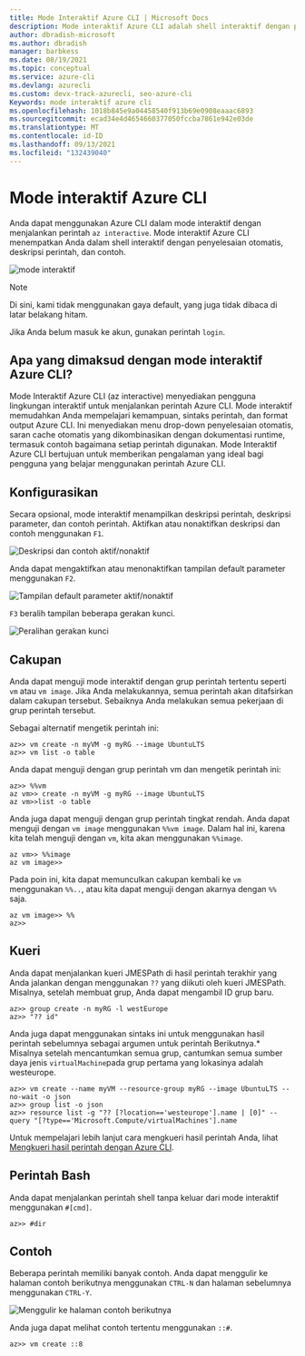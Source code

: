 ```yaml
---
title: Mode Interaktif Azure CLI | Microsoft Docs
description: Mode interaktif Azure CLI adalah shell interaktif dengan penyelesaian otomatis, deskripsi perintah, dan contoh.
author: dbradish-microsoft
ms.author: dbradish
manager: barbkess
ms.date: 08/19/2021
ms.topic: conceptual
ms.service: azure-cli
ms.devlang: azurecli
ms.custom: devx-track-azurecli, seo-azure-cli
Keywords: mode interaktif azure cli
ms.openlocfilehash: 1018b845e9a04458540f913b69e0908eaaac6893
ms.sourcegitcommit: ecad34e4d4654660377050fccba7861e942e03de
ms.translationtype: MT
ms.contentlocale: id-ID
ms.lasthandoff: 09/13/2021
ms.locfileid: "132439040"
---
```

# <a name="azure-cli-interactive-mode"></a>Mode interaktif Azure CLI

Anda dapat menggunakan Azure CLI dalam mode interaktif dengan menjalankan perintah `az interactive`.  Mode interaktif Azure CLI menempatkan Anda dalam shell interaktif dengan penyelesaian otomatis, deskripsi perintah, dan contoh.

![mode interaktif](./media/interactive-azure-cli/webapp-create.png)

> [!NOTE]
> Di sini, kami tidak menggunakan gaya default, yang juga tidak dibaca di latar belakang hitam.

Jika Anda belum masuk ke akun, gunakan perintah `login`.

## <a name="what-is-the-azure-cli-interactive-mode"></a>Apa yang dimaksud dengan mode interaktif Azure CLI?

Mode Interaktif Azure CLI (az interactive) menyediakan pengguna lingkungan interaktif untuk menjalankan perintah Azure CLI. Mode interaktif memudahkan Anda mempelajari kemampuan, sintaks perintah, dan format output Azure CLI. Ini menyediakan menu drop-down penyelesaian otomatis, saran cache otomatis yang dikombinasikan dengan dokumentasi runtime, termasuk contoh bagaimana setiap perintah digunakan. Mode Interaktif Azure CLI bertujuan untuk memberikan pengalaman yang ideal bagi pengguna yang belajar menggunakan perintah Azure CLI. 

## <a name="configure"></a>Konfigurasikan

Secara opsional, mode interaktif menampilkan deskripsi perintah, deskripsi parameter, dan contoh perintah.
Aktifkan atau nonaktifkan deskripsi dan contoh menggunakan `F1`.

![Deskripsi dan contoh aktif/nonaktif](./media/interactive-azure-cli/descriptions-and-examples.png)

Anda dapat mengaktifkan atau menonaktifkan tampilan default parameter menggunakan `F2`.

![Tampilan default parameter aktif/nonaktif](./media/interactive-azure-cli/defaults.png)

`F3` beralih tampilan beberapa gerakan kunci.

![Peralihan gerakan kunci](./media/interactive-azure-cli/gestures.png)

## <a name="scope"></a>Cakupan

Anda dapat menguji mode interaktif dengan grup perintah tertentu seperti `vm` atau `vm image`.
Jika Anda melakukannya, semua perintah akan ditafsirkan dalam cakupan tersebut.
Sebaiknya Anda melakukan semua pekerjaan di grup perintah tersebut.

Sebagai alternatif mengetik perintah ini:

```azurecli
az>> vm create -n myVM -g myRG --image UbuntuLTS
az>> vm list -o table
```

Anda dapat menguji dengan grup perintah vm dan mengetik perintah ini:

```azurecli
az>> %%vm
az vm>> create -n myVM -g myRG --image UbuntuLTS
az vm>>list -o table
```

Anda juga dapat menguji dengan grup perintah tingkat rendah.
Anda dapat menguji dengan `vm image` menggunakan `%%vm image`.
Dalam hal ini, karena kita telah menguji dengan `vm`, kita akan menggunakan `%%image`.

```azurecli
az vm>> %%image
az vm image>>
```

Pada poin ini, kita dapat memunculkan cakupan kembali ke `vm` menggunakan `%%..`, atau kita dapat menguji dengan akarnya dengan `%%` saja.

```azurecli
az vm image>> %%
az>>
```

## <a name="query"></a>Kueri

Anda dapat menjalankan kueri JMESPath di hasil perintah terakhir yang Anda jalankan dengan menggunakan `??` yang diikuti oleh kueri JMESPath.
Misalnya, setelah membuat grup, Anda dapat mengambil ID grup baru.

```azurecli
az>> group create -n myRG -l westEurope
az>> "?? id"
```

Anda juga dapat menggunakan sintaks ini untuk menggunakan hasil perintah sebelumnya sebagai argumen untuk perintah Berikutnya.* Misalnya setelah mencantumkan semua grup, cantumkan semua sumber daya jenis `virtualMachine`pada grup pertama yang lokasinya adalah westeurope. 

```azurecli
az>> vm create --name myVM --resource-group myRG --image UbuntuLTS --no-wait -o json
az>> group list -o json
az>> resource list -g "?? [?location=='westeurope'].name | [0]" --query "[?type=='Microsoft.Compute/virtualMachines'].name
```

Untuk mempelajari lebih lanjut cara mengkueri hasil perintah Anda, lihat [Mengkueri hasil perintah dengan Azure CLI](query-azure-cli.md).

## <a name="bash-commands"></a>Perintah Bash

Anda dapat menjalankan perintah shell tanpa keluar dari mode interaktif menggunakan `#[cmd]`.

```azurecli
az>> #dir
```

## <a name="examples"></a>Contoh

Beberapa perintah memiliki banyak contoh.
Anda dapat menggulir ke halaman contoh berikutnya menggunakan `CTRL-N` dan halaman sebelumnya menggunakan `CTRL-Y`.

![Menggulir ke halaman contoh berikutnya](./media/interactive-azure-cli/examples.png)

Anda juga dapat melihat contoh tertentu menggunakan `::#`.

```azurecli
az>> vm create ::8
```
